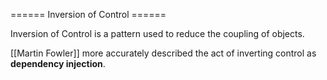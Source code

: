 ====== Inversion of Control ======

Inversion of Control is a pattern used to reduce the coupling of objects.

[[Martin Fowler]] more accurately described the act of inverting control as **dependency injection**.